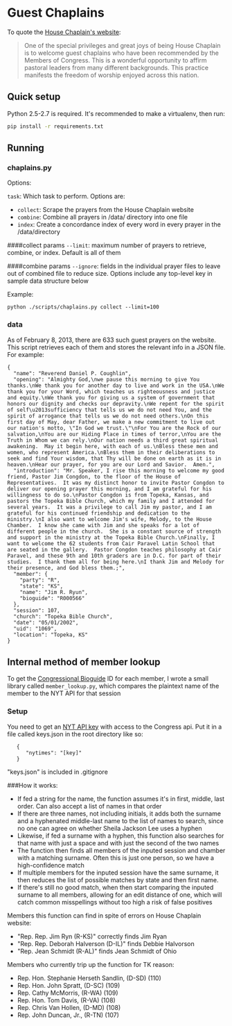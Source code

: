 # Guest Chaplains

To quote the [House Chaplain's website](http://chaplain.house.gov/chaplaincy/guest_chaplains.html):
> One of the special privileges and great joys of being House Chaplain is to welcome guest chaplains who have been recommended by the Members of Congress. This is a wonderful opportunity to affirm pastoral leaders from many different backgrounds. This practice manifests the freedom of worship enjoyed across this nation.

## Quick setup

Python 2.5-2.7 is required. It's recommended to make a virtualenv, then run:

```bash
pip install -r requirements.txt
```

## Running

### chaplains.py
Options:

`task`: Which task to perform. Options are:
- `collect`: Scrape the prayers from the House Chaplain website 
- `combine`: Combine all prayers in /data/ directory into one file
- `index`: Create a concordance index of every word in every prayer in the /data/directory

####collect params
`--limit`: maximum number of prayers to retrieve, combine, or index. Default is all of them

####combine params
`--ignore`: fields in the individual prayer files to leave out of combined file to reduce size. Options include any top-level key in sample data structure below

Example:
```
python ./scripts/chaplains.py collect --limit=100
```

### data
As of February 8, 2013, there are 633 such guest prayers on the website. This script retrieves each of them and stores the relevant info in a JSON file. For example:

```
{
  "name": "Reverend Daniel P. Coughlin", 
  "opening": "Almighty God,\nwe pause this morning to give You thanks.\nWe thank you for another day to live and work in the USA.\nWe thank you for your Word, which teaches us righteousness and justice and equity.\nWe thank you for giving us a system of government that honors our dignity and checks our depravity.\nWe repent for the spirit of self\u2013sufficiency that tells us we do not need You, and the spirit of arrogance that tells us we do not need others.\nOn this first day of May, dear Father, we make a new commitment to live out our nation's motto, \"In God we trust.\"\nFor You are the Rock of our salvation,\nYou are our Hiding Place in times of terror,\nYou are the Truth in Whom we can rely.\nOur nation needs a third great spiritual awakening.  May it begin here, with each of us.\nBless these men and women, who represent America.\nBless them in their deliberations to seek and find Your wisdom, that Thy will be done on earth as it is in heaven.\nHear our prayer, for you are our Lord and Savior.  Amen.", 
  "introduction": "Mr. Speaker, I rise this morning to welcome my good friend, Pastor Jim Congdon, to the floor of the House of Representatives.  It was my distinct honor to invite Pastor Congdon to deliver our opening prayer this morning, and I am grateful for his willingness to do so.\nPastor Congdon is from Topeka, Kansas, and pastors the Topeka Bible Church, which my family and I attended for several years.  It was a privilege to call Jim my pastor, and I am grateful for his continued friendship and dedication to the ministry.\nI also want to welcome Jim's wife, Melody, to the House Chamber.  I know she came with Jim and she speaks for a lot of different people in the church.  She is a constant source of strength and support in the ministry at the Topeka Bible Church.\nFinally, I want to welcome the 62 students from Cair Paravel Latin School that are seated in the gallery.  Pastor Congdon teaches philosophy at Cair Paravel, and these 9th and 10th graders are in D.C. for part of their studies.  I thank them all for being here.\nI thank Jim and Melody for their presence, and God bless them.;", 
  "member": {
    "party": "R", 
    "state": "KS", 
    "name": "Jim R. Ryun", 
    "bioguide": "R000566"
  }, 
  "session": 107, 
  "church": "Topeka Bible Church", 
  "date": "05/01/2002", 
  "uid": "1069", 
  "location": "Topeka, KS"
}
```

## Internal method of member lookup
To get the [Congressional Bioguide](http://bioguide.congress.gov/biosearch/biosearch.asp) ID for each member, I wrote a small library called `member_lookup.py`, which compares the plaintext name of the member to the NYT API for that session

### Setup
You need to get an [NYT API key](http://developer.nytimes.com/docs/reference/keys) with access to the Congress api. Put it in a file called keys.json in the root directory like so:
```
   {
      "nytimes": "[key]"
   }
```
"keys.json" is included in .gitignore

###How it works:
- If fed a string for the name, the function assumes it's in first, middle, last order. Can also accept a list of names in that order
- If there are three names, not including initials, it adds both the surname and a hyphenated middle-last name to the list of names to search, since no one can agree on whether Sheila Jackson Lee uses a hyphen
- Likewise, if fed a surname with a hyphen, this function also searches for that name with just a space and with just the second of the two names
- The function then finds all members of the inputed session and chamber with a matching surname. Often this is just one person, so we have a high-confidence match
- If multiple members for the inputed session have the same surname, it then reduces the list of possible matches by state and then first name.
- If there's still no good match, when then start comparing the inputed surname to all members, allowing for an edit distance of one, which will catch common misspellings without too high a risk of false positives

Members this function can find in spite of errors on House Chaplain website:
- "Rep. Rep. Jim Ryn (R-KS)" correctly finds Jim Ryan
- "Rep. Rep. Deborah Halverson (D-IL)" finds Debbie Halvorson
- "Rep. Jean Schmidt (R-AL)" finds Jean Schmidt of Ohio

Members who currently trip up the function for TK reason:
- Rep. Hon. Stephanie Herseth Sandlin, (D-SD) (110)
- Rep. Hon. John Spratt, (D-SC) (109)
- Rep. Cathy McMorris, (R-WA) (109)
- Rep. Hon. Tom Davis, (R-VA) (108)
- Rep. Chris Van Hollen, (D-MD) (108)
- Rep. John Duncan, Jr., (R-TN) (107)
